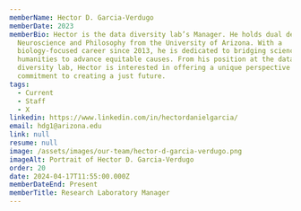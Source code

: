 ```yaml
---
memberName: Hector D. Garcia-Verdugo
memberDate: 2023
memberBio: Hector is the data diversity lab’s Manager. He holds dual degrees in
  Neuroscience and Philosophy from the University of Arizona. With a
  biology-focused career since 2013, he is dedicated to bridging science and the
  humanities to advance equitable causes. From his position at the data
  diversity lab, Hector is interested in offering a unique perspective and a
  commitment to creating a just future. 
tags:
  - Current
  - Staff
  - X
linkedin: https://www.linkedin.com/in/hectordanielgarcia/
email: hdg1@arizona.edu
link: null
resume: null
image: /assets/images/our-team/hector-d-garcia-verdugo.png
imageAlt: Portrait of Hector D. Garcia-Verdugo
order: 20
date: 2024-04-17T11:55:00.000Z
memberDateEnd: Present
memberTitle: Research Laboratory Manager
---
```

